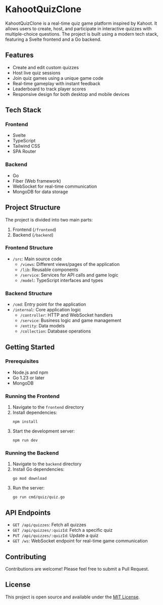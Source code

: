 # KahootQuizClone

KahootQuizClone is a real-time quiz game platform inspired by Kahoot. It allows users to create, host, and participate in interactive quizzes with multiple-choice questions. The project is built using a modern tech stack, featuring a Svelte frontend and a Go backend.

## Features

- Create and edit custom quizzes
- Host live quiz sessions
- Join quiz games using a unique game code
- Real-time gameplay with instant feedback
- Leaderboard to track player scores
- Responsive design for both desktop and mobile devices

## Tech Stack

### Frontend
- Svelte
- TypeScript
- Tailwind CSS
- SPA Router

### Backend
- Go
- Fiber (Web framework)
- WebSocket for real-time communication
- MongoDB for data storage

## Project Structure

The project is divided into two main parts:

1. Frontend (`/frontend`)
2. Backend (`/backend`)

### Frontend Structure

- `/src`: Main source code
  - `/views`: Different views/pages of the application
  - `/lib`: Reusable components
  - `/service`: Services for API calls and game logic
  - `/model`: TypeScript interfaces and types

### Backend Structure

- `/cmd`: Entry point for the application
- `/internal`: Core application logic
  - `/controller`: HTTP and WebSocket handlers
  - `/service`: Business logic and game management
  - `/entity`: Data models
  - `/collection`: Database operations

## Getting Started

### Prerequisites

- Node.js and npm
- Go 1.23 or later
- MongoDB

### Running the Frontend

1. Navigate to the `frontend` directory
2. Install dependencies:
   ```
   npm install
   ```
3. Start the development server:
   ```
   npm run dev
   ```

### Running the Backend

1. Navigate to the `backend` directory
2. Install Go dependencies:
   ```
   go mod download
   ```
3. Run the server:
   ```
   go run cmd/quiz/quiz.go
   ```

## API Endpoints

- `GET /api/quizzes`: Fetch all quizzes
- `GET /api/quizzes/:quizId`: Fetch a specific quiz
- `PUT /api/quizzes/:quizId`: Update a quiz
- `GET /ws`: WebSocket endpoint for real-time game communication

## Contributing

Contributions are welcome! Please feel free to submit a Pull Request.

## License

This project is open source and available under the [MIT License](LICENSE).